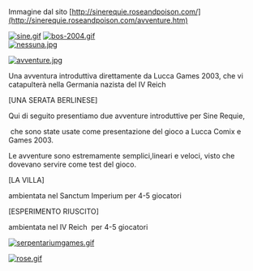 Immagine dal sito [http://sinerequie.roseandpoison.com/](http://sinerequie.roseandpoison.com/avventure.htm)

[![sine.gif](https://i.postimg.cc/3Jxrvsvj/sine.gif)](https://postimg.cc/PN0kGFKN)
[![bos-2004.gif](https://i.postimg.cc/FK5QD87B/bos-2004.gif)](https://postimg.cc/rDJbphG1)
<br/>
[![nessuna.jpg](https://i.postimg.cc/T1zcZZBK/nessuna.jpg)](https://postimg.cc/7JN7zQH4)

[![avventure.jpg](https://i.postimg.cc/y8sVKWmT/avventure.jpg)](https://postimg.cc/8jX8BpnF)

Una avventura introduttiva direttamente da Lucca Games 2003, che vi catapulterà nella Germania nazista del IV Reich

[UNA SERATA BERLINESE]

Qui di seguito presentiamo due avventure introduttive per Sine Requie,

 che sono state usate come presentazione del gioco a Lucca Comix e Games 2003.

Le avventure sono estremamente semplici,lineari e veloci, visto che dovevano servire come test del gioco.

[LA VILLA]

ambientata nel Sanctum Imperium per 4-5 giocatori

[ESPERIMENTO RIUSCITO]

ambientata nel IV Reich  per 4-5 giocatori

[![serpentariumgames.gif](https://i.postimg.cc/VNc3jthy/serpentariumgames.gif)](https://postimg.cc/rDQnTDcg)

[![rose.gif](https://i.postimg.cc/k59pVmVq/rose.gif)](https://postimg.cc/zytjM4Sc)
